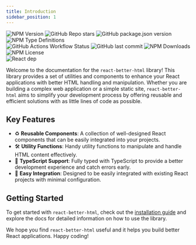 ```yaml
---
title: Introduction
sidebar_position: 1
---
```


![NPM Version](https://img.shields.io/npm/v/react-better-html)
![GitHub Repo stars](https://img.shields.io/github/stars/krissvv/react-better-html?style=flat)
![GitHub package.json version](https://img.shields.io/github/package-json/v/krissvv/react-better-html)
![NPM Type Definitions](https://img.shields.io/npm/types/react-better-html)<br/>
![GitHub Actions Workflow Status](https://img.shields.io/github/actions/workflow/status/krissvv/react-better-html/deploy.yml)
![GitHub last commit](https://img.shields.io/github/last-commit/krissvv/react-better-html)
![NPM Downloads](https://img.shields.io/npm/dm/react-better-html)<br/>
![NPM License](https://img.shields.io/npm/l/react-better-html)<br/>
![React dep](https://img.shields.io/badge/React-v19-9b6499)

Welcome to the documentation for the `react-better-html` library! This library provides a set of utilities and components to enhance your React applications with better HTML handling and manipulation. Whether you are building a complex web application or a simple static site, `react-better-html` aims to simplify your development process by offering reusable and efficient solutions with as little lines of code as possible.

## Key Features

-  ♻️ **Reusable Components**: A collection of well-designed React components that can be easily integrated into your projects.
-  🛠️ **Utility Functions**: Handy utility functions to manipulate and handle HTML content effectively.
-  📘 **TypeScript Support**: Fully typed with TypeScript to provide a better development experience and catch errors early.
-  🔌 **Easy Integration**: Designed to be easily integrated with existing React projects with minimal configuration.

## Getting Started

To get started with `react-better-html`, check out the [installation guide](getting-started/instalation) and explore the docs for detailed information on how to use the library.

We hope you find `react-better-html` useful and it helps you build better React applications. Happy coding!
